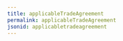 ```yaml
---
title: applicableTradeAgreement
permalink: applicableTradeAgreement
jsonid: applicabletradeagreement
---
```

